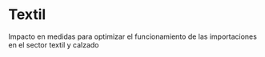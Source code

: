 # Textil
Impacto en  medidas para optimizar el funcionamiento de las importaciones en el sector textil y calzado
